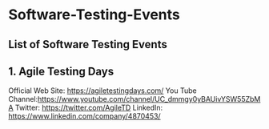 # Software-Testing-Events
## List of Software Testing Events
## 1. Agile Testing Days

Official Web Site: https://agiletestingdays.com/
You Tube Channel:https://www.youtube.com/channel/UC_dmmgy0yBAUivYSW55ZbMA
Twitter: https://twitter.com/AgileTD
LinkedIn: https://www.linkedin.com/company/4870453/




